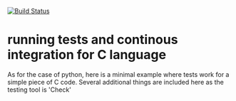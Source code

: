 
[![Build Status](https://travis-ci.com/marcol480/tests_using_C.svg?branch=master)](https://travis-ci.com/marcol480/tests_using_C)

# running tests and continous integration for C language

As for the case of python, here is a minimal example where tests work for a simple piece of C code.
Several additional things are included here as the testing tool is 'Check' 
